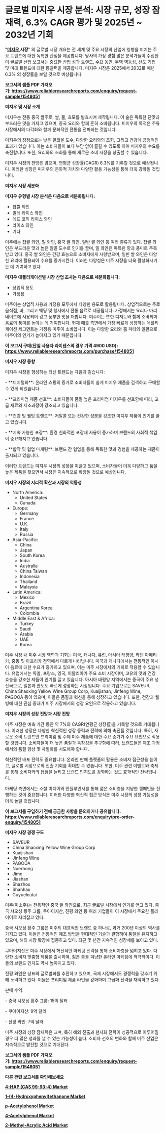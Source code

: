 <p><h1>글로벌 미지우 시장 분석: 시장 규모, 성장 잠재력, 6.3% CAGR 평가 및 2025년 ~ 2032년 기회</h1></p><p>"<strong><a href="https://www.reliableresearchreports.com/mijiu-r1548051?utm_campaign=105&utm_medium=7&utm_source=Github&utm_content=ia&utm_term=23032025&utm_id=mijiu">미지우&nbsp;</a></strong><strong>시장</strong>" 의 글로벌 시장 개요는 전 세계 및 주요 시장의 산업에 영향을 미치는 주요 트렌드에 대한 독특한 관점을 제공합니다. 당사의 가장 경험 많은 분석가들이 수집한 이 글로벌 산업 보고서는 중요한 산업 성과 트렌드, 수요 동인, 무역 역동성, 선도 기업 및 미래 트렌드에 대한 통찰력을 제공합니다. 미지우 시장은 2025에서 2032로 매년 6.3% 의 성장률을 보일 것으로 예상됩니다.&nbsp;</p>
<p><strong>보고서의 샘플 PDF 가져오기:&nbsp;<a href="https://www.reliableresearchreports.com/enquiry/request-sample/1548051?utm_campaign=105&utm_medium=7&utm_source=Github&utm_content=ia&utm_term=23032025&utm_id=mijiu">https://www.reliableresearchreports.com/enquiry/request-sample/1548051</a></strong></p>
<p><strong>미지우 및 시장 소개</strong></p>
<p><p>미지우는 전통 중국 쌀주로, 쌀, 물, 효모를 발효시켜 제작됩니다. 이 술은 독특한 단맛과 부드러운 맛을 가지고 있으며, 중국 요리와 함께 흔히 소비됩니다. 미지우의 목적은 주류 시장에서의 다각화와 함께 문화적인 전통을 전파하는 것입니다.</p><p>미지우의 장점으로는 낮은 알코올 도수, 다양한 요리와의 조화, 그리고 건강에 긍정적인 효과가 있습니다. 이는 소비자들이 보다 부담 없이 즐길 수 있도록 하여 미지우의 수요를 촉진합니다. 또한, 요리와의 조화를 통해 새로운 소비 시장을 창출할 수 있습니다. </p><p>미지우 시장의 전망은 밝으며, 연평균 성장률(CAGR) 6.3%를 기록할 것으로 예상됩니다. 이러한 성장은 미지우의 문화적 가치와 다양한 활용 가능성을 통해 더욱 강화될 것입니다.</p></p>
<p><strong>미지우 시장 세분화</strong></p>
<p><strong>미지우 유형별 시장 분석은 다음으로 세분화됩니다:</strong></p>
<p><ul><li>찹쌀 와인</li><li>밀레 라이스 와인</li><li>레드 코직 라이스 와인</li><li>라이스 와인</li><li>기타</li></ul></p>
<p><p>미주에는 찹쌀 와인, 밀 와인, 홍국 쌀 와인, 일반 쌀 와인 등 여러 종류가 있다. 찹쌀 와인은 부드러운 맛과 높은 알콜 도수로 인기를 끌며, 밀 와인은 독특한 향과 풍미로 주목받고 있다. 홍국 쌀 와인은 건강 효능으로 소비자에게 사랑받으며, 일반 쌀 와인은 다양한 요리에 활용되어 수요를 증가시킨다. 이러한 다양성은 미주 시장을 더욱 활성화시키는 데 기여하고 있다.</p></p>
<p><strong>미지우 애플리케이션별 시장 산업 조사는 다음으로 세분화됩니다:</strong></p>
<p><ul><li>상업적 용도</li><li>가정용</li></ul></p>
<p><p>미주이는 상업적 사용과 가정용 모두에서 다양한 용도로 활용됩니다. 상업적으로는 주로 음식점, 바, 그리고 웨딩 및 행사에서 전통 음료로 제공됩니다. 가정에서는 요리나 마리네이드에 사용되어 깊고 풍부한 맛을 더합니다. 미주이는 또한 디저트와 함께 소비되며 음료의 풍미를 높이는 데 기여합니다. 현재 매출 측면에서 가장 빠르게 성장하는 애플리케이션 세그먼트는 가정용 미주이 소비입니다. 이는 다양한 요리와 홈 파티의 일환으로 미주이의 인기가 높아지고 있기 때문입니다.</p></p>
<p><strong>이 보고서 구매(단일 사용자 라이센스의 경우 가격 4900 USD): <a href="https://www.reliableresearchreports.com/purchase/1548051?utm_campaign=105&utm_medium=7&utm_source=Github&utm_content=ia&utm_term=23032025&utm_id=mijiu">https://www.reliableresearchreports.com/purchase/1548051</a></strong></p>
<p><strong>미지우 시장 동향</strong></p>
<p><p>미지우 시장을 형성하는 최신 트렌드는 다음과 같습니다:</p><p>- **디지털화**: 온라인 쇼핑의 증가로 소비자들이 쉽게 미지우 제품을 검색하고 구매할 수 있게 되었습니다.</p><p>  </p><p>- **프리미엄 제품 선호**: 소비자들이 품질 높은 프리미엄 미지우를 선호함에 따라, 고급 재료와 제조과정이 강조되고 있습니다.</p><p>- **건강 및 웰빙 트렌드**: 저알콜 또는 건강한 성분을 강조한 미지우 제품이 인기를 끌고 있습니다.</p><p>- **지속 가능한 포장**: 환경 친화적인 포장재 사용이 증가하며 브랜드의 사회적 책임이 중요해지고 있습니다.</p><p>- **합작 및 협업 마케팅**: 브랜드 간 협업을 통해 독특한 맛과 경험을 제공하는 제품이 출시되고 있습니다.</p><p>이러한 트렌드는 미지우 시장의 성장을 이끌고 있으며, 소비자들이 더욱 다양하고 품질 높은 제품을 찾으면서 시장은 지속적으로 확장될 것으로 예상됩니다.</p></p>
<p><strong>미지우 시장의 지리적 확산과 시장의 역동성</strong></p>
<p><ul>
    <li>
        North America:
        <ul>
            <li>United States</li>
            <li>Canada</li>
        </ul>
    </li>
    <li>
        Europe:
        <ul>
            <li>Germany</li>
            <li>France</li>
            <li>U.K.</li>
            <li>Italy</li>
            <li>Russia</li>
        </ul>
    </li>
    <li>
        Asia-Pacific:
        <ul>
            <li>China</li>
            <li>Japan</li>
            <li>South Korea</li>
            <li>India</li>
            <li>Australia</li>
            <li>China Taiwan</li>
            <li>Indonesia</li>
            <li>Thailand</li>
            <li>Malaysia</li>
        </ul>
    </li>
    <li>
        Latin America:
        <ul>
            <li>Mexico</li>
            <li>Brazil</li>
            <li>Argentina Korea</li>
            <li>Colombia</li>
        </ul>
    </li>
    <li>
        Middle East & Africa:
        <ul>
            <li>Turkey</li>
            <li>Saudi</li>
            <li>Arabia</li>
            <li>UAE</li>
            <li>Korea</li>
        </ul>
    </li>
    </ul></p>
<p><p>미주 시장 내 미주 시장 역학과 기회는 미국, 캐나다, 유럽, 아시아 태평양, 라틴 아메리카, 중동 및 아프리카 전역에서 다르게 나타납니다. 미국과 캐나다에서는 전통적인 아시아 음료에 대한 수요가 증가하고 있으며, 이는 미주 시장에서의 기회로 작용할 수 있습니다. 유럽에서는 독일, 프랑스, 영국, 이탈리아가 주요 소비 시장이며, 고유의 맛과 건강 효능을 강조한 제품이 인기를 끌고 있습니다. 아시아 태평양 지역에서는 중국이 주요 생산국으로, 일본과 인도도 빠르게 성장하는 시장입니다. 주요 기업으로는 SAVEUR, China Shaoxing Yellow Wine Group Corp, Kuaijishan, Jinfeng Wine, PAGOOA 등이 있으며, 이들은 품질과 혁신을 통해 성장하고 있습니다. 또한, 건강과 웰빙에 대한 관심 증대가 미주 시장에서의 성장 요인으로 작용하고 있습니다.</p></p>
<p><strong>미지우 시장의 성장 전망과 시장 전망</strong></p>
<p><p>미주 시장은 예측 기간 동안 약 7%의 CAGR(연평균 성장률)을 기록할 것으로 기대됩니다. 이러한 성장은 다양한 혁신적인 성장 동력과 전략에 의해 촉진될 것입니다. 특히, 새로운 소비 트렌드인 프리미엄 및 수제 미주 제품에 대한 수요 증가가 주요 요인으로 작용할 것입니다. 소비자들이 더 높은 품질과 독창성을 추구함에 따라, 브랜드들은 제조 과정에서의 품질 향상 및 차별화를 시도해야 합니다.</p><p>혁신적인 배포 전략도 중요합니다. 온라인 판매 플랫폼의 활용은 소비자 접근성을 높이고, 글로벌 시장으로의 진출 기회를 확대할 수 있습니다. 또한, 미주 관련 이벤트와 축제를 통해 소비자와의 접점을 늘리고 브랜드 인지도를 강화하는 것도 효과적인 전략입니다. </p><p>마케팅 측면에서는 소셜 미디어와 인플루언서를 통해 젊은 소비층을 겨냥한 캠페인을 진행하는 것이 중요합니다. 이러한 다양한 혁신적 접근 방식은 미주 시장의 성장 가능성을 더욱 높일 것입니다.</p></p>
<p><strong>이 보고서를 구입하기 전에 궁금한 사항을 문의하거나 공유합니다. <a href="https://www.reliableresearchreports.com/enquiry/pre-order-enquiry/1548051?utm_campaign=105&utm_medium=7&utm_source=Github&utm_content=ia&utm_term=23032025&utm_id=mijiu">https://www.reliableresearchreports.com/enquiry/pre-order-enquiry/1548051</a></strong></p>
<p><strong>미지우 시장 경쟁 구도</strong></p>
<p><ul><li>SAVEUR</li><li>China Shaoxing Yellow Wine Group Corp</li><li>Kuaijishan</li><li>Jinfeng Wine</li><li>PAGOOA</li><li>Nuerhong</li><li>Jimo</li><li>Jiashan</li><li>Shazhou</li><li>Shanhao</li><li>Guyueloutai</li></ul></p>
<p><p>미주(미소주)는 전통적인 중국 쌀 와인으로, 최근 글로벌 시장에서 인기를 얻고 있다. 중국 샤오싱 황주 그룹, 쿠아이지산, 진펑 와인 등 여러 기업들이 이 시장에서 주요한 플레이어로 자리잡고 있다.</p><p>중국 샤오싱 황주 그룹은 미주의 대표적인 브랜드 중 하나로, 과거 200년 이상의 역사를 가지고 있다. 이들은 전통적인 제조 방법을 현대적인 기술과 결합하여 품질을 유지하고 있으며, 해외 시장 확장에 집중하고 있다. 최근 몇 년간 지속적인 성장세를 보이고 있다.</p><p>쿠아이지산은 미주 시장에서 혁신적인 마케팅 전략을 통해 소비자층을 넓히고 있다. 다양한 소비자 맞춤형 제품을 출시하며, 젊은 층을 겨냥한 온라인 마케팅에 적극적이다. 이들의 브랜드 인지도 역시 높아지고 있다.</p><p>진펑 와인은 상표의 글로벌화를 추진하고 있으며, 국제 시장에서도 경쟁력을 갖추기 위해 노력하고 있다. 이들은 프리미엄 제품 라인을 강화하며 고급화 전략을 채택하고 있다.</p><p>판매 수익:</p><p>- 중국 샤오싱 황주 그룹: 15억 달러</p><p>- 쿠아이지산: 9억 달러</p><p>- 진펑 와인: 7억 달러</p><p>미주 시장의 성장 잠재력은 크며, 특히 해외 진출과 현지화 전략이 성공적으로 이루어질 경우 더 많은 성과를 낼 수 있는 가능성이 높다. 소비자 선호의 변화와 함께 미주 산업은 지속적으로 발전할 것으로 기대된다.</p></p>
<p><strong>보고서의 샘플 PDF 가져오기:&nbsp;<a href="https://www.reliableresearchreports.com/enquiry/request-sample/1548051?utm_campaign=105&utm_medium=7&utm_source=Github&utm_content=ia&utm_term=23032025&utm_id=mijiu">https://www.reliableresearchreports.com/enquiry/request-sample/1548051</a></strong></p>
<p><strong></strong></p>
<p><strong></strong></p>
<p><strong></strong></p>
<p><strong></strong></p>
<p><strong>다른 관련 보고서를 확인해보세요</strong></p>
<p><strong><p><a href="https://github.com/uldularido/Market-Research-Report-List-1/blob/main/4-hap-cas-99-93-4-market.md?utm_campaign=105&utm_medium=7&utm_source=Github&utm_content=ia&utm_term=23032025&utm_id=mijiu">4-HAP (CAS 99-93-4) Market</a></p><p><a href="https://github.com/panciujoslin3/Market-Research-Report-List-1/blob/main/1-4-hydroxyphenylethanone-market.md?utm_campaign=105&utm_medium=7&utm_source=Github&utm_content=ia&utm_term=23032025&utm_id=mijiu">1-(4-Hydroxyphenyl)ethanone Market</a></p><p><a href="https://github.com/decockogbaro25/Market-Research-Report-List-1/blob/main/p-acetylphenol-market.md?utm_campaign=105&utm_medium=7&utm_source=Github&utm_content=ia&utm_term=23032025&utm_id=mijiu">p-Acetylphenol Market</a></p><p><a href="https://github.com/drielvinki/Market-Research-Report-List-1/blob/main/4-acetylphenol-market.md?utm_campaign=105&utm_medium=7&utm_source=Github&utm_content=ia&utm_term=23032025&utm_id=mijiu">4-Acetylphenol Market</a></p><p><a href="https://github.com/ghaligopezf5/Market-Research-Report-List-1/blob/main/2-methyl-acrylic-acid-market.md?utm_campaign=105&utm_medium=7&utm_source=Github&utm_content=ia&utm_term=23032025&utm_id=mijiu">2-Methyl-Acrylic Acid Market</a></p></strong></p>
<p></p>